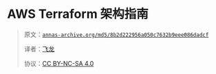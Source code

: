 # AWS Terraform 架构指南

> 原文：[`annas-archive.org/md5/8b2d222956a050c7632b9eee086dadcf`](https://annas-archive.org/md5/8b2d222956a050c7632b9eee086dadcf)
> 
> 译者：[飞龙](https://github.com/wizardforcel)
> 
> 协议：[CC BY-NC-SA 4.0](http://creativecommons.org/licenses/by-nc-sa/4.0/)